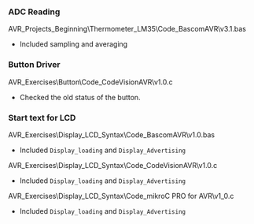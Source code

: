 ### ADC Reading

AVR_Projects_Beginning\Thermometer_LM35\Code_BascomAVR\v3.1.bas
- Included sampling and averaging

### Button Driver

AVR_Exercises\Button\Code_CodeVisionAVR\v1.0.c
- Checked the old status of the button.

### Start text for LCD

AVR_Exercises\Display_LCD_Syntax\Code_BascomAVR\v1.0.bas
- Included `Display_loading` and `Display_Advertising`

AVR_Exercises\Display_LCD_Syntax\Code_CodeVisionAVR\v1.0.c
- Included `Display_loading` and `Display_Advertising`

AVR_Exercises\Display_LCD_Syntax\Code_mikroC PRO for AVR\v1_0.c
- Included `Display_loading` and `Display_Advertising`


